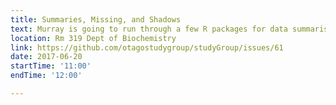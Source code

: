 ```yaml
---
title: Summaries, Missing, and Shadows
text: Murray is going to run through a few R packages for data summarisation and dealing with missing data 
location: Rm 319 Dept of Biochemistry
link: https://github.com/otagostudygroup/studyGroup/issues/61
date: 2017-06-20
startTime: '11:00'
endTime: '12:00'

---
```


